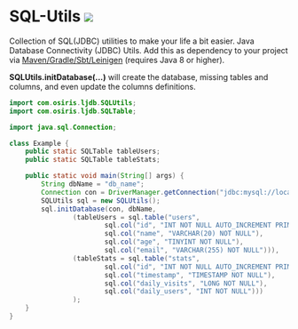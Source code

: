 # SQL-Utils [![](https://jitpack.io/v/Osiris-Team/JDBC-Utils.svg)](https://jitpack.io/#Osiris-Team/JDBC-Utils)
Collection of SQL(JDBC) utilities to make your life a bit easier. Java Database Connectivity (JDBC) Utils.
Add this as dependency to your project via [Maven/Gradle/Sbt/Leinigen](https://jitpack.io/#Osiris-Team/JDBC-Utils/LATEST) (requires Java 8 or higher).

**SQLUtils.initDatabase(...)** will create the database, missing tables and columns,
and even update the columns definitions.

```java
import com.osiris.ljdb.SQLUtils;
import com.osiris.ljdb.SQLTable;

import java.sql.Connection;

class Example {
    public static SQLTable tableUsers;
    public static SQLTable tableStats;

    public static void main(String[] args) {
        String dbName = "db_name";
        Connection con = DriverManager.getConnection("jdbc:mysql://localhost/" + dbName, "root", "");
        SQLUtils sql = new SQLUtils();
        sql.initDatabase(con, dbName,
                (tableUsers = sql.table("users", 
                        sql.col("id", "INT NOT NULL AUTO_INCREMENT PRIMARY KEY"),
                        sql.col("name", "VARCHAR(20) NOT NULL"),
                        sql.col("age", "TINYINT NOT NULL"),
                        sql.col("email", "VARCHAR(255) NOT NULL"))),
                (tableStats = sql.table("stats",
                        sql.col("id", "INT NOT NULL AUTO_INCREMENT PRIMARY KEY"),
                        sql.col("timestamp", "TIMESTAMP NOT NULL"),
                        sql.col("daily_visits", "LONG NOT NULL"),
                        sql.col("daily_users", "INT NOT NULL")))
                );
    }
}
```
